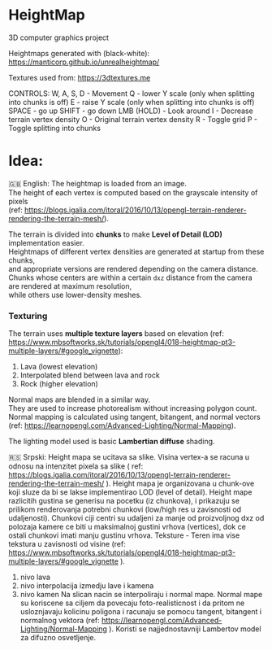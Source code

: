 # HeightMap
3D computer graphics project

Heightmaps generated with (black-white):
https://manticorp.github.io/unrealheightmap/

Textures used from:
https://3dtextures.me

CONTROLS:
W, A, S, D - Movement
Q - lower Y scale (only when splitting into chunks is off)
E - raise Y scale (only when splitting into chunks is off)
SPACE - go up
SHIFT - go down
LMB (HOLD) - Look around
I - Decrease terrain vertex density 
O - Original terrain vertex density
R - Toggle grid
P - Toggle splitting into chunks

# Idea:

🇬🇧 English:
The heightmap is loaded from an image.  
The height of each vertex is computed based on the grayscale intensity of pixels  
(ref: https://blogs.igalia.com/itoral/2016/10/13/opengl-terrain-renderer-rendering-the-terrain-mesh/).

The terrain is divided into **chunks** to make **Level of Detail (LOD)** implementation easier.  
Heightmaps of different vertex densities are generated at startup from these chunks,  
and appropriate versions are rendered depending on the camera distance.  
Chunks whose centers are within a certain `dxz` distance from the camera are rendered at maximum resolution,  
while others use lower-density meshes.

### Texturing

The terrain uses **multiple texture layers** based on elevation (ref: https://www.mbsoftworks.sk/tutorials/opengl4/018-heightmap-pt3-multiple-layers/#google_vignette):  
1. Lava (lowest elevation)  
2. Interpolated blend between lava and rock  
3. Rock (higher elevation)

Normal maps are blended in a similar way.  
They are used to increase photorealism without increasing polygon count.  
Normal mapping is calculated using tangent, bitangent, and normal vectors  
(ref: https://learnopengl.com/Advanced-Lighting/Normal-Mapping).

The lighting model used is basic **Lambertian diffuse** shading.


🇷🇸 Srpski:
Height mapa se ucitava sa slike.
Visina vertex-a se racuna u odnosu na intenzitet pixela sa slike ( ref: https://blogs.igalia.com/itoral/2016/10/13/opengl-terrain-renderer-rendering-the-terrain-mesh/ ).
Height mapa je organizovana u chunk-ove koji sluze da bi se lakse implementirao LOD (level of detail).
Height mape razlicitih gustina se generisu na pocetku (iz chunkova), i prikazuju se prilikom renderovanja potrebni chunkovi (low/high res u zavisnosti od udaljenosti).
Chunkovi ciji centri su udaljeni za manje od proizvoljnog dxz od polozaja kamere ce biti u maksimalnoj gustini vrhova (vertices), dok ce ostali chunkovi imati manju gustinu vrhova.
Teksture - Teren ima vise tekstura u zavisnosti od visine (ref: https://www.mbsoftworks.sk/tutorials/opengl4/018-heightmap-pt3-multiple-layers/#google_vignette ).
1. nivo lava
2. nivo interpolacija izmedju lave i kamena
3. nivo kamen
Na slican nacin se interpoliraju i normal mape.
Normal mape su koriscene sa ciljem da povecaju foto-realisticnost i da pritom ne usloznjavaju kolicinu poligona i racunaju se pomocu tangent, bitangent i normalnog vektora (ref: https://learnopengl.com/Advanced-Lighting/Normal-Mapping ). Koristi se najjednostavniji Lambertov model za difuzno osvetljenje.

